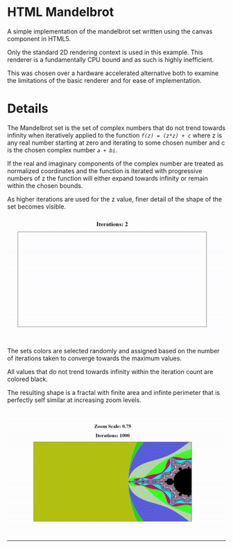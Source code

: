 # HTML Mandelbrot
A simple implementation of the mandelbrot set written using the canvas component in HTML5.

Only the standard 2D rendering context is used in this example. This renderer is a fundamentally CPU bound and as such is highly inefficient.

This was chosen over a hardware accelerated alternative both to examine the limitations of the basic renderer and for ease of implementation.

# Details
The Mandelbrot set is the set of complex numbers that do not trend towards infinity when iteratively applied to the function *`f(z) = (z*z) + c`* where z is any real number starting at zero and iterating to some chosen number and c is the chosen complex number *`a + bi`*.

If the real and imaginary components of the complex number are treated as normalized coordinates and the function is iterated with progressive numbers of z the function will either expand towards infinity or remain within the chosen bounds.

As higher iterations are used for the z value, finer detail of the shape of the set becomes visible.

![iterations](IterationsGif.gif)

The sets colors are selected randomly and assigned based on the number of iterations taken to converge towards the maximum values.

All values that do not trend towards infinity within the iteration count are colored black.

The resulting shape is a fractal with finite area and infinte perimeter that is perfectly self similar at increasing zoom levels.

![zoom](zoomGif.gif)

---